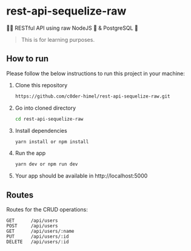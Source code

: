 # rest-api-sequelize-raw

👨‍💻 RESTful API using raw NodeJS 🚀 &amp; PostgreSQL 🐘

> This is for learning purposes.

## How to run

Please follow the below instructions to run this project in your machine:

1. Clone this repository

   ```sh
   https://github.com/c0der-himel/rest-api-sequelize-raw.git
   ```

2. Go into cloned directory

   ```sh
   cd rest-api-sequelize-raw
   ```

3. Install dependencies

   ```sh
   yarn install or npm install
   ```

4. Run the app

   ```sh
   yarn dev or npm run dev
   ```

5. Your app should be available in http://localhost:5000

## Routes

Routes for the CRUD operations:

```
GET      /api/users
POST     /api/users
GET      /api/users/:name
PUT      /api/users/:id
DELETE   /api/users/:id
```
